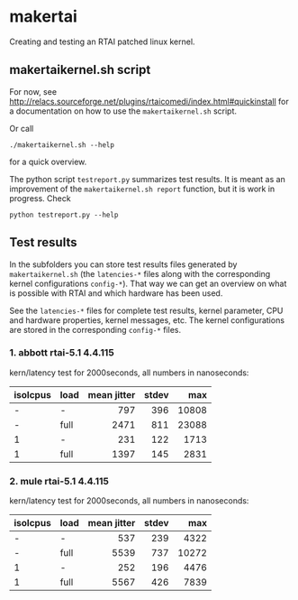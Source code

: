 # makertai
Creating and testing an RTAI patched linux kernel.

## makertaikernel.sh script

For now, see 
http://relacs.sourceforge.net/plugins/rtaicomedi/index.html#quickinstall
for a documentation on how to use the `makertaikernel.sh` script.

Or call
```
./makertaikernel.sh --help
```
for a quick overview.

The python script `testreport.py` summarizes test results. It is meant
as an improvement of the `makertaikernel.sh report` function, but it
is work in progress. Check
```
python testreport.py --help
```

## Test results

In the subfolders you can store test results files generated by
`makertaikernel.sh` (the `latencies-*` files along with the
corresponding kernel configurations `config-*`). That way we can get
an overview on what is possible with RTAI and which hardware has been
used.

See the `latencies-*` files for complete test results, kernel
parameter, CPU and hardware properties, kernel messages, etc.  The
kernel configurations are stored in the corresponding `config-*`
files.

### 1. abbott rtai-5.1 4.4.115

kern/latency test for 2000seconds, all numbers in nanoseconds:

| isolcpus | load | mean jitter | stdev   | max     |
|----------|------|------------:|--------:|--------:|
|  -       | -    |         797 |     396 |   10808 |
|  -       | full |        2471 |     811 |   23088 |
|  1       | -    |         231 |     122 |    1713 |
|  1       | full |        1397 |     145 |    2831 |


### 2. mule rtai-5.1 4.4.115

kern/latency test for 2000seconds, all numbers in nanoseconds:

| isolcpus | load | mean jitter | stdev   | max     |
|----------|------|------------:|--------:|--------:|
|  -       | -    |         537 |     239 |    4322 |
|  -       | full |        5539 |     737 |   10272 |
|  1       | -    |         252 |     196 |    4476 |
|  1       | full |        5567 |     426 |    7839 |
